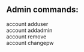 ## Admin commands:
account adduser <username> <password>  
account addadmin <username> <password>  
account remove <username>  
account changepw <username> <old password> <new password>  
